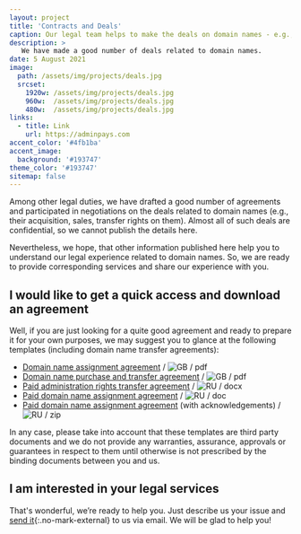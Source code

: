 ```yaml
---
layout: project
title: 'Contracts and Deals'
caption: Our legal team helps to make the deals on domain names - e.g., by drafting the agreements and negotiating the terms.
description: >
   We have made a good number of deals related to domain names. 
date: 5 August 2021
image: 
  path: /assets/img/projects/deals.jpg
  srcset: 
    1920w: /assets/img/projects/deals.jpg
    960w:  /assets/img/projects/deals.jpg
    480w:  /assets/img/projects/deals.jpg
links:
  - title: Link
    url: https://adminpays.com
accent_color: '#4fb1ba'
accent_image:
  background: '#193747'
theme_color: '#193747'
sitemap: false
---
```


Among other legal duties, we have drafted a good number of agreements and participated in negotiations on the deals related to domain names (e.g., their acquisition, sales, transfer rights on them). Almost all of such deals are confidential, so we cannot publish the details here. 

Nevertheless, we hope, that other information published here help you to understand our legal experience related to domain names. So, we are ready to provide corresponding services and share our experience with you. 

## I would like to get a quick access and download an agreement
Well, if you are just looking for a quite good agreement and ready to prepare it for your own purposes, we may suggest you to glance at the following templates (including domain name transfer agreements):

* [Domain name assignment agreement](https://www.leaplaw.com/pubSearch/preview/domainname_assign.pdf) / ![GB](https://github.com/madebybowtie/FlagKit/raw/master/Assets/PNG/GB.png?raw=true) / pdf
* [Domain name purchase and transfer agreement](https://www.docracy.com/4693/domain-name-transfer-agreement) / ![GB](https://github.com/madebybowtie/FlagKit/raw/master/Assets/PNG/GB.png?raw=true) / pdf
* [Paid administration rights transfer agreement](https://www.iidf.ru/upload/iblock/905/04_dogovor-vozmezdnoy-peredachi-domennogo-imeni.docx) / ![RU](https://github.com/madebybowtie/FlagKit/raw/master/Assets/PNG/RU.png?raw=true) / docx
* [Paid domain name assignment agreement](http://xn----7sbbhef7cpebbpj8b.xn--p1ai/wp-content/uploads/2015/10/%D0%94%D0%BE%D0%B3%D0%BE%D0%B2%D0%BE%D1%80-%D0%BF%D0%B5%D1%80%D0%B5%D0%B4%D0%B0%D1%87%D0%B8-%D0%B4%D0%BE%D0%BC%D0%B5%D0%BD%D0%BD%D0%BE%D0%B3%D0%BE-%D0%B8%D0%BC%D0%B5%D0%BD%D0%B8.doc) / ![RU](https://github.com/madebybowtie/FlagKit/raw/master/Assets/PNG/RU.png?raw=true) / doc
* [Paid domain name assignment agreement](http://reghouse.ru/upload/dogovor_vppadi.zip) (with acknowledgements) / ![RU](https://github.com/madebybowtie/FlagKit/raw/master/Assets/PNG/RU.png?raw=true) / zip

In any case, please take into account that these templates are third party documents and we do not provide any warranties, assurance, approvals or guarantees in respect to them until otherwise is not prescribed by the binding documents between you and us.


## I am interested in your legal services
That's wonderful, we’re ready to help you. Just describe us your issue and [send it](https://adminpays.com/contact/){:.no-mark-external} to us via email. We will be glad to help you!
